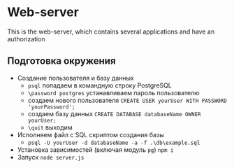 # Web-server

This is the web-server, which contains several applications and have an authorization

## Подготовка окружения

- Создание пользователя и базу данных
  - `psql` попадаем в командную строку PostgreSQL
  - `\password postgres` устанавливаем пароль пользователю
  - создаем нового пользователя `CREATE USER yourUser WITH PASSWORD 'yourPassword';`
  - создаем базу данных `CREATE DATABASE databaseName OWNER yourUser;`
  - `\quit` выходим
- Исполняем файл с SQL скриптом создания базы
  - `psql -U yourUser -d databaseName -a -f .\db\example.sql`
- Установка зависимостей (включая модуль `pg`) `npm i`
- Запуск `node server.js`
